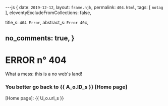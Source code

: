 ---js
{
  date:      `2019-12-12`,
  layout:    `frame.njk`,
  permalink: `404.html`,
  tags:      [ `notag` ],
  eleventyExcludeFromCollections: false,

  title_s:    `404 Error`,
  abstract_s: `Error 404`,

  no_comments: true,
}
---
[comment]: # (======== Post ========)
# ERROR n° 404

What a mess: this is a no web's land!

### You better go back to {{ A_o.ID_s }} [Home page]


[comment]: # (======== Links ========)

[Home page]: {{ U_o.url_s }}